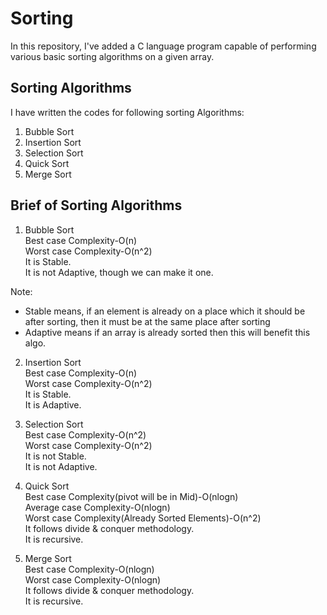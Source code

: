 Sorting
=======
In this repository, I've added a C language program capable of performing various basic sorting algorithms on a given array.      

Sorting Algorithms
------------------
I have written the codes for following sorting Algorithms:  
1. Bubble Sort  
2. Insertion Sort  
3. Selection Sort  
4. Quick Sort  
5. Merge Sort  

Brief of Sorting Algorithms
---------------------------
1. Bubble Sort  
Best case Complexity-O(n)  
Worst case Complexity-O(n^2)  
It is Stable.  
It is not Adaptive, though we can make it one.  
  
Note:  
* Stable means, if an element is already on a place which it should be after sorting, then it must be at the same place after sorting  
* Adaptive means if an array is already sorted then this will benefit this algo.  
  
2. Insertion Sort  
Best case Complexity-O(n)  
Worst case Complexity-O(n^2)  
It is Stable.  
It is Adaptive.  
  
3. Selection Sort  
Best case Complexity-O(n^2)  
Worst case Complexity-O(n^2)  
It is not Stable.  
It is not Adaptive.  
  
4. Quick Sort  
Best case Complexity(pivot will be in Mid)-O(nlogn)  
Average case Complexity-O(nlogn)  
Worst case Complexity(Already Sorted Elements)-O(n^2)  
It follows divide & conquer methodology.  
It is recursive.  
  
5. Merge Sort  
Best case Complexity-O(nlogn)  
Worst case Complexity-O(nlogn)  
It follows divide & conquer methodology.  
It is recursive.  
